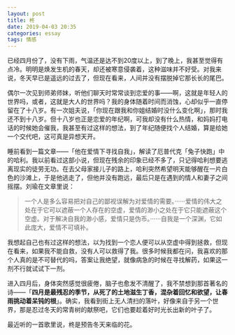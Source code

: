 ```yaml
---
layout: post
title: 柊
date: 2019-04-03 20:35
categories: essay
tags: 情感
---
```


已经四月份了，没有下雨，气温还是达不到20度以上，到了晚上，我甚至觉得有点冷。明明是焕发生机的春天，却还被寒意侵袭着，这种滋味并不好受。对我来说，冬天早已是遥远的过去了，但现在看来，人间并没有摆脱掉它那长长的尾巴。

偶尔一次见到师弟师妹，听他们聊天时常常谈到恋爱的事——啊，这就是年轻人的世界吗，或者，这就是大人的世界吗？我的身体随着时间而消蚀，心却似乎一直停留在了十八岁。有一次姐夫说，「你现在跟我和你姐结婚时没什么变化啊」，那时我还不到十八岁。但十八岁也正是恋爱的年纪啊，可我却没有什么热情，和妈妈打电话的时候她会催我，我甚至有过这样的想法，到了年纪随便找个人结婚，算是给她一个交代吧，这可真是异想天开。

睡前看到一篇文章——「他在爱情下寻找自我」，解读了厄普代克「兔子快跑」中的哈利。我以前看过这部小说，但现在残余的印象已经不多了，只记得哈利想要逃离现实的徒劳无功。在去父母家接儿子的路上，哈利突然希望明天能够醒在一片白色的沙滩上，于是他逃走了，但他并没有跑远，最后只是在遇到的情人和妻子之间摇摆。刘瑜在文章里说：

>一个人是多么容易把对自己的鄙视误解为对爱情的需要。······爱情的伟大之处在于它可以遮蔽一个人存在的空虚，爱情的渺小之处在于它只能遮蔽这个空虚。对于解决自我的渺小感，爱情只是伪币。······自我是一个深渊，它如此庞大，爱情不可填补。

我想起自己也有过这样的想法，以为找到一个恋人便可以从空虚中得到拯救，但现在看来，如果我不能自救，没有人可以救得了我。很多时候我都在问，我喜欢的那个人真的是不可替代的吗，答案让我绝望，就像病急的时候在寻找解药，如果这一剂不行就试试下一剂。

进入四月后，身体突然感觉很疲倦，脑子也愈发不清醒了，我不禁想到那首著名的诗——「**四月是最残忍的季节，从死了的土地滋生丁香，混杂着回忆和欲望，让春雨挑动着呆钝的根**」。确实，我看到街上无人清扫的落叶，好像来自于另一个世界，那是忍过冬天的常青树的献祭吧，它们也要趁着好时光长出新的叶子了。

最近听的一首歌里说，柊是预告冬天来临的花。

